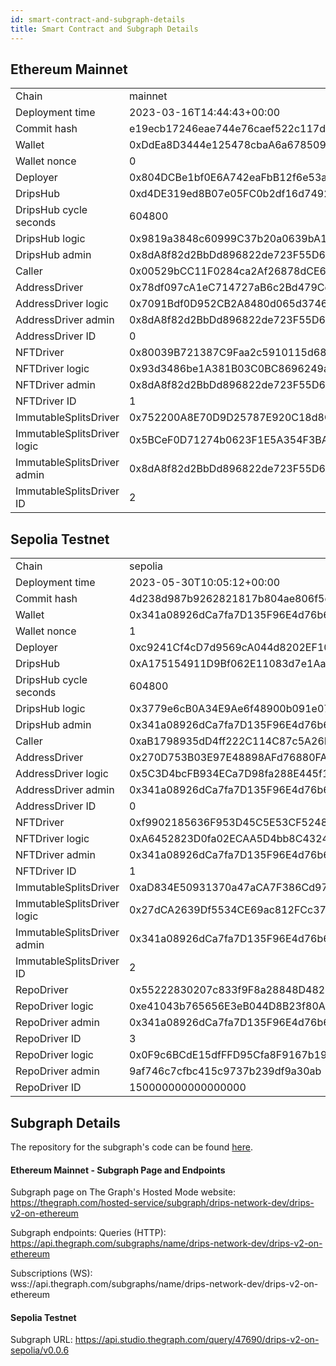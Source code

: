 ```yaml
---
id: smart-contract-and-subgraph-details
title: Smart Contract and Subgraph Details
---
```


## Ethereum Mainnet

<table>
<tr><td>Chain</td><td>mainnet</td></tr>
<tr><td>Deployment time</td><td>2023-03-16T14:44:43+00:00</td></tr>
<tr><td>Commit hash</td><td>e19ecb17246eae744e76caef522c117de0ec9aaf</td></tr>
<tr><td>Wallet</td><td>0xDdEa8D3444e125478cbaA6a678509DfbACef123f</td></tr>
<tr><td>Wallet nonce</td><td>0</td></tr>
<tr><td>Deployer</td><td>0x804DCBe1bf0E6A742eaFbB12f6e53acd92e3CA5a</td></tr>
<tr><td>DripsHub</td><td>0xd4DE319ed8B07e05FC0b2df16d749229478e494b</td></tr>
<tr><td>DripsHub cycle seconds</td><td>604800</td></tr>
<tr><td>DripsHub logic</td><td>0x9819a3848c60999C37b20a0639bA11d87609564d</td></tr>
<tr><td>DripsHub admin</td><td>0x8dA8f82d2BbDd896822de723F55D6EdF416130ba</td></tr>
<tr><td>Caller</td><td>0x00529bCC11F0284ca2Af26878dCE6592bb42D3CA</td></tr>
<tr><td>AddressDriver</td><td>0x78df097cA1eC714727aB6c2Bd479Ce1A0f5d58d1</td></tr>
<tr><td>AddressDriver logic</td><td>0x7091Bdf0D952CB2A8480d065d37467eed45D410E</td></tr>
<tr><td>AddressDriver admin</td><td>0x8dA8f82d2BbDd896822de723F55D6EdF416130ba</td></tr>
<tr><td>AddressDriver ID</td><td>0</td></tr>
<tr><td>NFTDriver</td><td>0x80039B721387C9Faa2c5910115d68C634eF893C8</td></tr>
<tr><td>NFTDriver logic</td><td>0x93d3486be1A381B03C0BC8696249a00de55683eA</td></tr>
<tr><td>NFTDriver admin</td><td>0x8dA8f82d2BbDd896822de723F55D6EdF416130ba</td></tr>
<tr><td>NFTDriver ID</td><td>1</td></tr>
<tr><td>ImmutableSplitsDriver</td><td>0x752200A8E70D9D25787E920C18d8Cf9D94301c36</td></tr>
<tr><td>ImmutableSplitsDriver logic</td><td>0x5BCeF0D71274b0623F1E5A354F3BADb60Fd4e29C</td></tr>
<tr><td>ImmutableSplitsDriver admin</td><td>0x8dA8f82d2BbDd896822de723F55D6EdF416130ba</td></tr>
<tr><td>ImmutableSplitsDriver ID</td><td>2</td></tr>
</table>

## Sepolia Testnet

<table>
<tr><td>Chain</td><td>sepolia</td></tr>
<tr><td>Deployment time</td><td>2023-05-30T10:05:12+00:00</td></tr>
<tr><td>Commit hash</td><td>4d238d987b9262821817b804ae806f5ccc5de011</td></tr>
<tr><td>Wallet</td><td>0x341a08926dCa7fa7D135F96E4d76b696e5f6d38d</td></tr>
<tr><td>Wallet nonce</td><td>1</td></tr>
<tr><td>Deployer</td><td>0xc9241Cf4cD7d9569cA044d8202EF1080405Bc6C9</td></tr>
<tr><td>DripsHub</td><td>0xA175154911D9Bf062E11083d7e1AaBA3A929d1E4</td></tr>
<tr><td>DripsHub cycle seconds</td><td>604800</td></tr>
<tr><td>DripsHub logic</td><td>0x3779e6cB0A34E9Ae6f48900b091e07275682eA0c</td></tr>
<tr><td>DripsHub admin</td><td>0x341a08926dCa7fa7D135F96E4d76b696e5f6d38d</td></tr>
<tr><td>Caller</td><td>0xaB1798935dD4ff222C114C87c5A26F508B90d831</td></tr>
<tr><td>AddressDriver</td><td>0x270D753B03E97E48898AFd76880FA5390a8fd436</td></tr>
<tr><td>AddressDriver logic</td><td>0x5C3D4bcFB934ECa7D98fa288E445f1659372FB59</td></tr>
<tr><td>AddressDriver admin</td><td>0x341a08926dCa7fa7D135F96E4d76b696e5f6d38d</td></tr>
<tr><td>AddressDriver ID</td><td>0</td></tr>
<tr><td>NFTDriver</td><td>0xf9902185636F953D45C5E53CF524879ED8Ff6da9</td></tr>
<tr><td>NFTDriver logic</td><td>0xA6452823D0fa02ECAA5D4bb8C432449eBc0d941c</td></tr>
<tr><td>NFTDriver admin</td><td>0x341a08926dCa7fa7D135F96E4d76b696e5f6d38d</td></tr>
<tr><td>NFTDriver ID</td><td>1</td></tr>
<tr><td>ImmutableSplitsDriver</td><td>0xaD834E50931370a47aCA7F386Cd9759f29D6d45b</td></tr>
<tr><td>ImmutableSplitsDriver logic</td><td>0x27dCA2639Df5534CE69ac812FCc37bE68A01Ff57</td></tr>
<tr><td>ImmutableSplitsDriver admin</td><td>0x341a08926dCa7fa7D135F96E4d76b696e5f6d38d</td></tr>
<tr><td>ImmutableSplitsDriver ID</td><td>2</td></tr>
<tr><td>RepoDriver</td><td>0x55222830207c833f9F8a28848D48246A022fdefd</td></tr>
<tr><td>RepoDriver logic</td><td>0xe41043b765656E3eB044D8B23f80AF617E389288</td></tr>
<tr><td>RepoDriver admin</td><td>0x341a08926dCa7fa7D135F96E4d76b696e5f6d38d</td></tr>
<tr><td>RepoDriver ID</td><td>3</td></tr>
<tr><td>RepoDriver logic</td><td>0x0F9c6BCdE15dfFFD95Cfa8F9167b19B433af1abE</td></tr>
<tr><td>RepoDriver admin</td><td>9af746c7cfbc415c9737b239df9a30ab</td></tr>
<tr><td>RepoDriver ID</td><td>150000000000000000</td></tr>
</table>

## Subgraph Details

The repository for the subgraph's code can be found 
<a href="https://github.com/radicle-dev/drips-subgraph/tree/v2" target="_blank">here</a>.

#### Ethereum Mainnet - Subgraph Page and Endpoints

Subgraph page on The Graph's Hosted Mode website:
<br><a href="https://thegraph.com/hosted-service/subgraph/drips-network-dev/drips-v2-on-ethereum" target="_blank">https://thegraph.com/hosted-service/subgraph/drips-network-dev/drips-v2-on-ethereum</a>

Subgraph endpoints:
Queries (HTTP):
<br>https://api.thegraph.com/subgraphs/name/drips-network-dev/drips-v2-on-ethereum

Subscriptions (WS):
<br>wss://api.thegraph.com/subgraphs/name/drips-network-dev/drips-v2-on-ethereum

#### Sepolia Testnet

Subgraph URL:
https://api.studio.thegraph.com/query/47690/drips-v2-on-sepolia/v0.0.6
